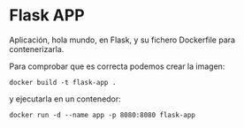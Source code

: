 # Flask APP 

Aplicación, hola mundo, en Flask, y su fichero Dockerfile para contenerizarla.

Para comprobar que es correcta podemos crear la imagen:

```
docker build -t flask-app .
```
y ejecutarla en un contenedor:

```
docker run -d --name app -p 8080:8080 flask-app
```